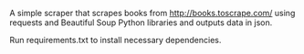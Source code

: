 A simple scraper that scrapes books from http://books.toscrape.com/ using requests and Beautiful Soup Python libraries and outputs data in json.

Run requirements.txt to install necessary dependencies.
